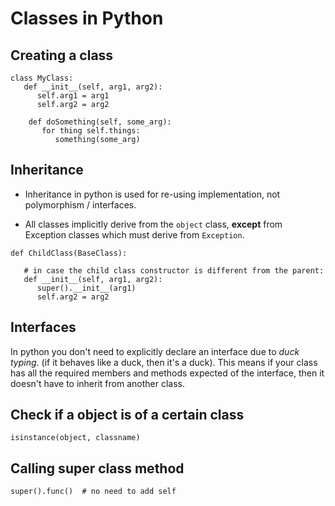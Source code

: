 # Classes in Python

## Creating a class

```
class MyClass:
   def __init__(self, arg1, arg2):
      self.arg1 = arg1
      self.arg2 = arg2

    def doSomething(self, some_arg):
       for thing self.things:
          something(some_arg)
```


## Inheritance

* Inheritance in python is used for re-using implementation, not polymorphism / interfaces.

* All classes implicitly derive from the `object` class, **except** from Exception classes which must derive from `Exception`.


```
def ChildClass(BaseClass):

   # in case the child class constructor is different from the parent:
   def __init__(self, arg1, arg2):
      super().__init__(arg1)
      self.arg2 = arg2
```

## Interfaces

In python you don't need to explicitly declare an interface due to *duck typing*.
(if it behaves like a duck, then it's a duck). This means if your class has all the required
members and methods expected of the interface, then it doesn't have to inherit from another class.

## Check if a object is of a certain class

```
isinstance(object, classname)
```



## Calling super class method


```
super().func()  # no need to add self
```

